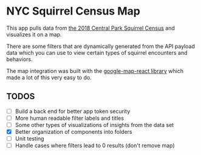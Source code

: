 # NYC Squirrel Census Map

This app pulls data from [the 2018 Central Park Squirrel Census](https://data.cityofnewyork.us/Environment/2018-Central-Park-Squirrel-Census-Squirrel-Data/vfnx-vebw) and visualizes it on a map.

There are some filters that are dynamically generated from the API payload data which you can use to view certain types of squirrel encounters and behaviors.

The map integration was built with the [google-map-react library](https://github.com/google-map-react/google-map-react) which made a lot of this very easy to do.

## TODOS

- [ ] Build a back end for better app token security
- [ ] More human readable filter labels and titles
- [ ] Some other types of visualizations of insights from the data set
- [x] Better organization of components into folders
- [ ] Unit testing
- [ ] Handle cases where filters lead to 0 results (don't remove map)
